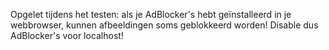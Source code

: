 Opgelet tijdens het testen: als je AdBlocker's hebt geïnstalleerd in je webbrowser,
kunnen afbeeldingen soms geblokkeerd worden!
Disable dus AdBlocker's voor localhost!
